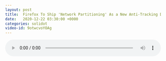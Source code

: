 ```yaml
---
layout: post
title:  Firefox To Ship 'Network Partitioning' As a New Anti-Tracking Defense
date:   2020-12-22 03:30:00 +0000
categories: solidot
video-id: 9otwcvoYOAg
---
```


<audio src="/assets/38c111aaa21bb68f95ee5f7f539b18b3.mp3" style="width: 100%;" controls></audio>

